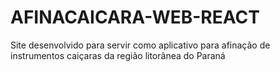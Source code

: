 # AFINACAICARA-WEB-REACT
Site desenvolvido para servir como aplicativo para afinação de instrumentos caiçaras da região litorânea do Paraná
